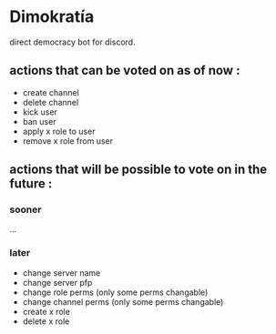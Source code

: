 # Dimokratía

direct democracy bot for discord.

## actions that can be voted on as of now :

* create channel
* delete channel
* kick user
* ban user
* apply x role to user
* remove x role from user

## actions that will be possible to vote on in the future :

### sooner
...
### later


* change server name
* change server pfp
* change role perms (only some perms changable)
* change channel perms (only some perms changable)
* create x role
* delete x role